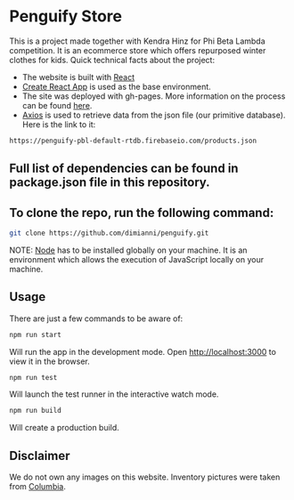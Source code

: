 # Penguify Store

This is a project made together with Kendra Hinz for Phi Beta Lambda competition. It is an ecommerce store which offers repurposed winter clothes for kids. Quick technical facts about the project:

- The website is built with [React](https://reactjs.org/) 
- [Create React App](https://create-react-app.dev/) is used as the base environment. 
- The site was deployed with gh-pages. More information on the process can be found [here](https://create-react-app.dev/docs/deployment/#github-pages).
- [Axios](https://www.npmjs.com/package/axios) is used to retrieve data from the json file (our primitive database). Here is the link to it:

```bash
https://penguify-pbl-default-rtdb.firebaseio.com/products.json
```
## Full list of dependencies can be found in package.json file in this repository. 

## To clone the repo, run the following command:

```bash
git clone https://github.com/dimianni/penguify.git
```
NOTE: [Node](https://nodejs.org/en/) has to be installed globally on your machine. It is an environment which allows the execution of JavaScript locally on your machine.

## Usage

There are just a few commands to be aware of:

```bash
npm run start
```

Will run the app in the development mode. Open [http://localhost:3000](http://localhost:3000) to view it in the browser.

```bash
npm run test
```

Will launch the test runner in the interactive watch mode.


```bash
npm run build
```
Will create a production build.

## Disclaimer

We do not own any images on this website. Inventory pictures were taken from [Columbia](https://www.columbia.com/).
